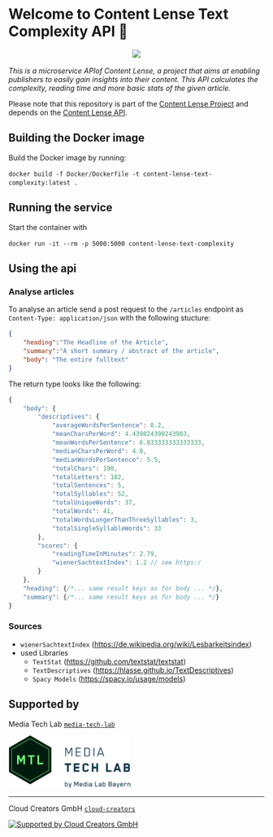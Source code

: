# Welcome to Content Lense Text Complexity API 👋

<p align="center">
  <img src="https://user-images.githubusercontent.com/15559708/195378979-701254fa-ada7-41d4-abc7-494a40207a6d.png" />
</p>

_This is a microservice APIof Content Lense, a project that aims at enabling publishers to easily gain insights into their content._
_This API calculates the complexity, reading time and more basic stats of the given article._

Please note that this repository is part of the [Content Lense Project](https://github.com/content-lense) and depends on the [Content Lense API](https://github.com/content-lense/content-lense-api).


## Building the Docker image

Build the Docker image by running:

`docker build -f Docker/Dockerfile -t content-lense-text-complexity:latest .`

## Running the service

Start the container with

`docker run -it --rm -p 5000:5000 content-lense-text-complexity`

## Using the api

### Analyse articles

To analyse an article send a post request to the `/articles` endpoint as `Content-Type: application/json` with the following stucture:

```json
{
    "heading":"The Headline of the Article",
    "summary":"A short summary / abstract of the article",
    "body": "The entire fulltext"
}
```
The return type looks like the following:

```javascript
{
    "body": {
        "descriptives": {
            "averageWordsPerSentence": 8.2,
            "meanCharsPerWord": 4.439024390243903,
            "meanWordsPerSentence": 6.833333333333333,
            "medianCharsPerWord": 4.0,
            "medianWordsPerSentence": 5.5,
            "totalChars": 190,
            "totalLetters": 182,
            "totalSentences": 5,
            "totalSyllables": 52,
            "totalUniqueWords": 37,
            "totalWords": 41,
            "totalWordsLongerThanThreeSyllables": 3,
            "totalSingleSyllableWords": 33
        },
        "scores": {
            "readingTimeInMinutes": 2.79,
            "wienerSachtextIndex": 1.2 // see https:/
        }
    },
    "heading": {/*... same result keys as for body ... */},
    "summary": {/*... same result keys as for body ... */}
}
```

### Sources

- `wienerSachtextIndex` (https://de.wikipedia.org/wiki/Lesbarkeitsindex)
- used Libraries
    - `TextStat` (https://github.com/textstat/textstat)
    - `TextDescriptives` (https://hlasse.github.io/TextDescriptives)
    - `Spacy Models` (https://spacy.io/usage/models)


## Supported by

Media Tech Lab [`media-tech-lab`](https://github.com/media-tech-lab)

<a href="https://www.media-lab.de/en/programs/media-tech-lab">
    <img src="https://raw.githubusercontent.com/media-tech-lab/.github/main/assets/mtl-powered-by.png" width="240" title="Media Tech Lab powered by logo">
</a>

---

Cloud Creators GmbH [`cloud-creators`](https://cloud-creators.de)


<a href="https://cloud-creators.de">
    <img src="https://cloud-creators.de/assets/images/cc-logo.svg" width="240" title="Supported by Cloud Creators GmbH">
</a>

